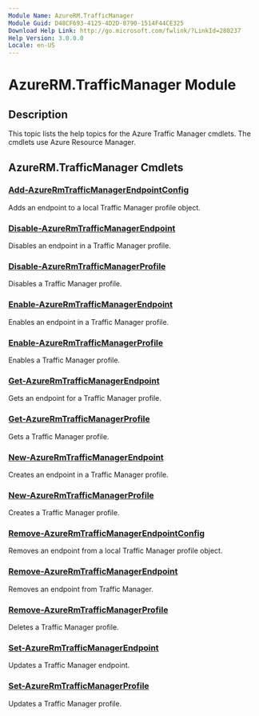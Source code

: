 ```yaml
---
Module Name: AzureRM.TrafficManager
Module Guid: D48CF693-4125-4D2D-8790-1514F44CE325
Download Help Link: http://go.microsoft.com/fwlink/?LinkId=280237
Help Version: 3.0.0.0
Locale: en-US
---
```


# AzureRM.TrafficManager Module
## Description
This topic lists the help topics for the Azure Traffic Manager cmdlets. The cmdlets use Azure Resource Manager.

## AzureRM.TrafficManager Cmdlets
### [Add-AzureRmTrafficManagerEndpointConfig](.\Add-AzureRmTrafficManagerEndpointConfig.md)
Adds an endpoint to a local Traffic Manager profile object.


### [Disable-AzureRmTrafficManagerEndpoint](.\Disable-AzureRmTrafficManagerEndpoint.md)
Disables an endpoint in a Traffic Manager profile.


### [Disable-AzureRmTrafficManagerProfile](.\Disable-AzureRmTrafficManagerProfile.md)
Disables a Traffic Manager profile.


### [Enable-AzureRmTrafficManagerEndpoint](.\Enable-AzureRmTrafficManagerEndpoint.md)
Enables an endpoint in a Traffic Manager profile.


### [Enable-AzureRmTrafficManagerProfile](.\Enable-AzureRmTrafficManagerProfile.md)
Enables a Traffic Manager profile.


### [Get-AzureRmTrafficManagerEndpoint](.\Get-AzureRmTrafficManagerEndpoint.md)
Gets an endpoint for a Traffic Manager profile.


### [Get-AzureRmTrafficManagerProfile](.\Get-AzureRmTrafficManagerProfile.md)
Gets a Traffic Manager profile.


### [New-AzureRmTrafficManagerEndpoint](.\New-AzureRmTrafficManagerEndpoint.md)
Creates an endpoint in a Traffic Manager profile.


### [New-AzureRmTrafficManagerProfile](.\New-AzureRmTrafficManagerProfile.md)
Creates a Traffic Manager profile.


### [Remove-AzureRmTrafficManagerEndpointConfig](.\Remove-AzureRmTrafficManagerEndpointConfig.md)
Removes an endpoint from a local Traffic Manager profile object.


### [Remove-AzureRmTrafficManagerEndpoint](.\Remove-AzureRmTrafficManagerEndpoint.md)
Removes an endpoint from Traffic Manager.


### [Remove-AzureRmTrafficManagerProfile](.\Remove-AzureRmTrafficManagerProfile.md)
Deletes a Traffic Manager profile.


### [Set-AzureRmTrafficManagerEndpoint](.\Set-AzureRmTrafficManagerEndpoint.md)
Updates a Traffic Manager endpoint.


### [Set-AzureRmTrafficManagerProfile](.\Set-AzureRmTrafficManagerProfile.md)
Updates a Traffic Manager profile.



